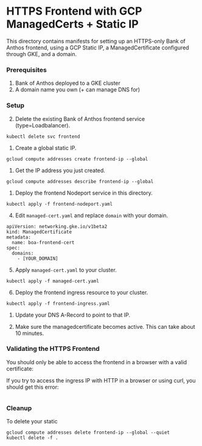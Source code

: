 # HTTPS Frontend with GCP ManagedCerts + Static IP

This directory contains manifests for setting up an HTTPS-only Bank of Anthos frontend, using a GCP Static IP, a ManagedCertificate configured through GKE, and a domain. 

### Prerequisites 

1. Bank of Anthos deployed to a GKE cluster
2. A domain name you own (+ can manage DNS for)


### Setup 


2. Delete the existing Bank of Anthos frontend service (type=Loadbalancer). 

```
kubectl delete svc frontend 
```

1. Create a global static IP. 

```
gcloud compute addresses create frontend-ip --global
```

1. Get the IP address you just created. 

```
gcloud compute addresses describe frontend-ip --global
```

1. Deploy the frontend Nodeport service in this directory. 

```
kubectl apply -f frontend-nodeport.yaml
```

4. Edit `managed-cert.yaml` and replace `domain` with your domain. 

```
apiVersion: networking.gke.io/v1beta2
kind: ManagedCertificate
metadata:
  name: boa-frontend-cert
spec:
  domains:
    - [YOUR_DOMAIN]
```


5. Apply `managed-cert.yaml` to your cluster. 

```
kubectl apply -f managed-cert.yaml 
```

6. Deploy the frontend ingress resource to your cluster. 

```
kubectl apply -f frontend-ingress.yaml
```

1. Update your DNS A-Record to point to that IP. 


1. Make sure the managedcertificate becomes active. This can take about 10 minutes. 

### Validating the HTTPS Frontend 

You should only be able to access the frontend in a browser with a valid certificate: 


If you try to access the ingress IP with HTTP in a browser or using curl, you should get this error: 

```

```


### Cleanup 

To delete your static 

```
gcloud compute addresses delete frontend-ip --global --quiet
kubectl delete -f .
```